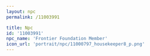 ```yaml
---
layout: npc
permalink: /11003991

title: Npc
id: '11003991'
npc_name: 'Frontier Foundation Member'
icon_url: 'portrait/npc/11000797_housekeeper8_p.png'
---
```

